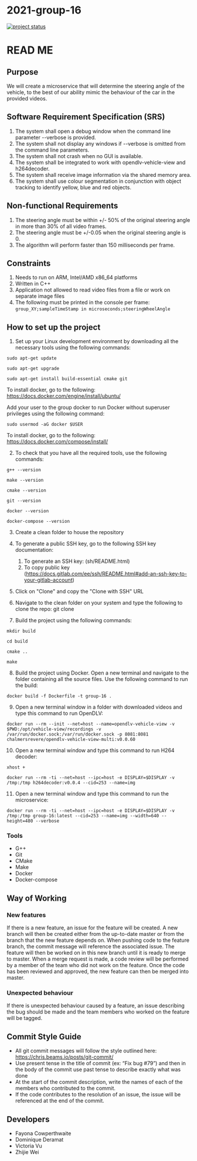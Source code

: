 # 2021-group-16

[![project status](https://git.chalmers.se/courses/dit638/students/2021-group-16/badges/master/pipeline.svg)](https://git.chalmers.se/courses/dit638/students/2021-group-16/badges/master)

# READ ME

## Purpose
We will create a microservice that will determine the steering angle of the vehicle, to the best of our ability mimic the behaviour of the car in the provided videos.

## Software Requirement Specification (SRS)
1. The system shall open a debug window when the command line parameter --verbose is provided.
2. The system shall not display any windows if --verbose is omitted from the command line parameters.
3. The system shall not crash when no GUI is available.
4. The system shall be integrated to work with opendlv-vehicle-view and h264decoder.
5. The system shall receive image information via the shared memory area.
6. The system shall use colour segmentation in conjunction with object tracking to identify yellow, blue and red objects.

## Non-functional Requirements
1. The steering angle must be within +/- 50% of the original steering angle in more than 30% of all video frames.
2. The steering angle must be +/-0.05 when the original steering angle is 0.
3. The algorithm will perform faster than 150 milliseconds per frame.

## Constraints
1. Needs to run on ARM, Intel/AMD x86_64 platforms
2. Written in C++
3. Application not allowed to read video files from a file or work on separate image files
4. The following must be printed in the console per frame:
`group_XY;sampleTimeStamp in microseconds;steeringWheelAngle`

## How to set up the project
1. Set up your Linux development environment by downloading all the necessary tools using the following commands:

`sudo apt-get update`

`sudo apt-get upgrade`

`sudo apt-get install build-essential cmake git`

To install docker, go to the following:
https://docs.docker.com/engine/install/ubuntu/

Add your user to the group docker to run Docker without superuser privileges using the following command:

`sudo usermod -aG docker $USER `

To install docker, go to the following:
https://docs.docker.com/compose/install/

2. To check that you have all the required tools, use the following commands:

`g++ --version`

`make --version`

`cmake --version`

`git --version`

`docker --version`

`docker-compose --version`

3. Create a clean folder to house the repository
4. To generate a public SSH key, go to the following SSH key documentation:
    1. To generate an SSH key: (sh/README.html) 
    2. To copy public key (https://docs.gitlab.com/ee/ssh/README.html#add-an-ssh-key-to-your-gitlab-account)
    

5. Click on "Clone" and copy the "Clone with SSH" URL
6. Navigate to the clean folder on your system and type the following to clone the repo: git clone <your clone with SSH repo URL>

7. Build the project using the following commands: 

`mkdir build`

`cd build`

`cmake ..`

`make`

8. Build the project using Docker. Open a new terminal and navigate to the folder containing all the source files. Use the following command to run the build:

`docker build -f Dockerfile -t group-16 .`

9. Open a new terminal window in a folder with downloaded videos and type this command to run OpenDLV:

`docker run --rm --init --net=host --name=opendlv-vehicle-view -v $PWD:/opt/vehicle-view/recordings -v /var/run/docker.sock:/var/run/docker.sock -p 8081:8081 chalmersrevere/opendlv-vehicle-view-multi:v0.0.60`

10. Open a new terminal window and type this command to run H264 decoder:

`xhost +`

`docker run --rm -ti --net=host --ipc=host -e DISPLAY=$DISPLAY -v /tmp:/tmp h264decoder:v0.0.4 --cid=253 --name=img`

11. Open a new terminal window and type this command to run the microservice:

`docker run --rm -ti --net=host --ipc=host -e DISPLAY=$DISPLAY -v /tmp:/tmp group-16:latest --cid=253 --name=img --width=640 --height=480 --verbose`

### Tools
* G++ 
* Git 
* CMake 
* Make 
* Docker 
* Docker-compose 

## Way of Working

### New features
If there is a new feature, an issue for the feature will be created. A new branch will then be created either from the up-to-date master or from the branch that the new feature depends on. When pushing code to the feature branch, the commit message will reference the associated issue. The feature will then be worked on in this new branch until it is ready to merge to master. When a merge request is made, a code review will be performed by a member of the team who did not work on the feature. Once the code has been reviewed and approved, the new feature can then be merged into master.

### Unexpected behaviour
If there is unexpected behaviour caused by a feature, an issue describing the bug should be made and the team members who worked on the feature will be tagged. 

## Commit Style Guide
* All git commit messages will follow the style outlined here: https://chris.beams.io/posts/git-commit/
* Use present tense in the title of commit (ex: “Fix bug #79”) and then in the body of the commit use past tense to describe exactly what was done
* At the start of the commit description, write the names of each of the members who contributed to the commit.
* If the code contributes to the resolution of an issue, the issue will be referenced at the end of the commit.

##  Developers 
* Fayona Cowperthwaite
* Dominique Deramat
* Victoria Vu
* Zhijie Wei



